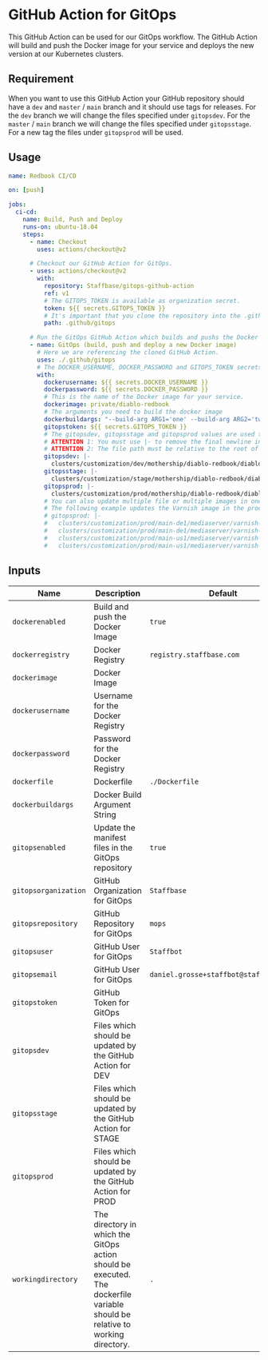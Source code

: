 # GitHub Action for GitOps

This GitHub Action can be used for our GitOps workflow. The GitHub Action will build and push the Docker image for your service and deploys the new version at our Kubernetes clusters.

## Requirement

When you want to use this GitHub Action your GitHub repository should have a `dev` and `master` / `main` branch and it should use tags for releases. For the `dev` branch we will change the files specified under `gitopsdev`. For the `master` / `main` branch we will change the files specified under `gitopsstage`. For a new tag the files under `gitopsprod` will be used.

## Usage

```yaml
name: Redbook CI/CD

on: [push]

jobs:
  ci-cd:
    name: Build, Push and Deploy
    runs-on: ubuntu-18.04
    steps:
      - name: Checkout
        uses: actions/checkout@v2

      # Checkout our GitHub Action for GitOps.
      - uses: actions/checkout@v2
        with:
          repository: Staffbase/gitops-github-action
          ref: v1
          # The GITOPS_TOKEN is available as organization secret.
          token: ${{ secrets.GITOPS_TOKEN }}
          # It's important that you clone the repository into the .github/gitops path, because the GitHub Action has a hard dependency on this path.
          path: .github/gitops

      # Run the GitOps GitHub Action which builds and pushs the Docker image and then updates the deployment in the mops repository.
      - name: GitOps (build, push and deploy a new Docker image)
        # Here we are referencing the cloned GitHub Action.
        uses: ./.github/gitops
        # The DOCKER_USERNAME, DOCKER_PASSWORD and GITOPS_TOKEN secrets are available as organization secret.
        with:
          dockerusername: ${{ secrets.DOCKER_USERNAME }}
          dockerpassword: ${{ secrets.DOCKER_PASSWORD }}
          # This is the name of the Docker image for your service.
          dockerimage: private/diablo-redbook
          # The arguments you need to build the docker image
          dockerbuildargs: "--build-arg ARG1='one' --build-arg ARG2='two'"
          gitopstoken: ${{ secrets.GITOPS_TOKEN }}
          # The gitopsdev, gitopsstage and gitopsprod values are used to specify which files including the YAML path which should be updated with the new image.
          # ATTENTION 1: You must use |- to remove the final newline in the string, otherwise the GitHub Action will fail.
          # ATTENTION 2: The file path must be relative to the root of the GitOps repository (default: Staffbase/mops).
          gitopsdev: |-
            clusters/customization/dev/mothership/diablo-redbook/diablo-redbook-helm.yaml spec.template.spec.containers.redbook.image
          gitopsstage: |-
            clusters/customization/stage/mothership/diablo-redbook/diablo-redbook-helm.yaml spec.template.spec.containers.redbook.image
          gitopsprod: |-
            clusters/customization/prod/mothership/diablo-redbook/diablo-redbook-helm.yaml spec.template.spec.containers.redbook.image
          # You can also update multiple file or multiple images in one file.
          # The following example updates the Varnish image in the production cluster for main-de1 and main-us1. It also updates two images one is used for the init container and the other one for the normal container.
          # gitopsprod: |-
          #   clusters/customization/prod/main-de1/mediaserver/varnish-helm.yaml spec.template.spec.initContainers.config.image
          #   clusters/customization/prod/main-de1/mediaserver/varnish-helm.yaml spec.template.spec.containers.varnish.image
          #   clusters/customization/prod/main-us1/mediaserver/varnish-helm.yaml spec.template.spec.initContainers.config.image
          #   clusters/customization/prod/main-us1/mediaserver/varnish-helm.yaml spec.template.spec.containers.varnish.image
```

## Inputs

| Name | Description | Default |
| ---- | ----------- | ------- |
| `dockerenabled` | Build and push the Docker Image | `true` |
| `dockerregistry` | Docker Registry | `registry.staffbase.com`|
| `dockerimage` | Docker Image | |
| `dockerusername` | Username for the Docker Registry | |
| `dockerpassword` | Password for the Docker Registry | |
| `dockerfile` | Dockerfile | `./Dockerfile` |
| `dockerbuildargs` | Docker Build Argument String | |
| `gitopsenabled` | Update the manifest files in the GitOps repository | `true` |
| `gitopsorganization` | GitHub Organization for GitOps | `Staffbase` |
| `gitopsrepository` | GitHub Repository for GitOps | `mops` |
| `gitopsuser` | GitHub User for GitOps | `Staffbot` |
| `gitopsemail` | GitHub User for GitOps | `daniel.grosse+staffbot@staffbase.com` |
| `gitopstoken` | GitHub Token for GitOps | |
| `gitopsdev` | Files which should be updated by the GitHub Action for DEV | |
| `gitopsstage` | Files which should be updated by the GitHub Action for STAGE | |
| `gitopsprod` | Files which should be updated by the GitHub Action for PROD | |
| `workingdirectory` | The directory in which the GitOps action should be executed. The dockerfile variable should be relative to working directory. | `.` |

